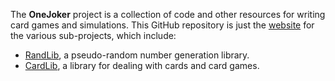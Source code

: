 The **OneJoker** project is a collection of code and other resources for writing card games and simulations. This GitHub repository is just the [website](https://www.onejoker.org/) for the various sub-projects, which include:

* [RandLib](https://www.onejoker.org/ojrandlib/index.html), a pseudo-random number generation library.
* [CardLib](https://www.onejoker.org/ojcardlib/index.html), a library for dealing with cards and card games.
